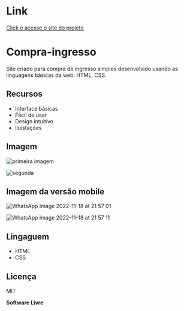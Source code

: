  # Link 

 [Click e acesse o site do projeto](https://compra-de-ingresso.netlify.app/)


# Compra-ingresso

Site criado para compra de ingresso simples desenvolvido usando as linguagens básicas da web: HTML, CSS.

## Recursos

- Interface básicas
- Fácil de usar
- Design intuitivo
- Iluistações

## Imagem

  ![primeira imagem](https://user-images.githubusercontent.com/103123262/202815740-413a51f9-1c66-4d2f-8cdc-5c1a69099e7e.jpg)
  
  ![segunda](https://user-images.githubusercontent.com/103123262/202816263-034a906d-8814-47e3-b355-ea1ee3756caf.jpg)

  ## Imagem da versão mobile

  ![WhatsApp Image 2022-11-18 at 21 57 01](https://user-images.githubusercontent.com/103123262/202828987-1709f618-177e-4ddb-8f61-cd627c1b7130.jpeg)

  ![WhatsApp Image 2022-11-18 at 21 57 11](https://user-images.githubusercontent.com/103123262/202829023-aa73c82e-ca5f-4fa0-90b8-cb8cf7ae3e01.jpeg)

    
 ## Lingaguem
 
 - HTML
 - CSS

## Licença

MIT

**Software Livre**
